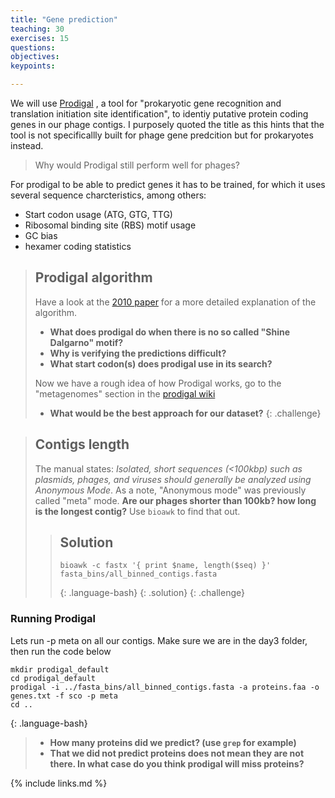 ```yaml
---
title: "Gene prediction"
teaching: 30
exercises: 15
questions:
objectives:
keypoints:

---
```


We will use [Prodigal](https://www.ncbi.nlm.nih.gov/pmc/articles/PMC2848648/) , a tool for "prokaryotic gene recognition and translation initiation site identification", to identiy putative protein coding genes in our phage contigs. I purposely quoted the title as this hints that the tool is not specificallly built for phage gene predcition but for prokaryotes instead.

> Why would Prodigal still perform well for phages?

For prodigal to be able to predict genes it has to be trained, for which it uses several sequence charcteristics, among others:


*   Start codon usage (ATG, GTG, TTG)
*   Ribosomal binding site (RBS) motif usage
*   GC bias
*   hexamer coding statistics


> ## Prodigal algorithm
> Have a look at the [2010 paper](https://bmcbioinformatics.biomedcentral.com/articles/10.1186/1471-2105-11-119)
> for a more detailed explanation of the algorithm.
> - __What does prodigal do when there is no so called "Shine Dalgarno" motif?__
> - __Why is verifying the predictions difficult?__
> - __What start codon(s) does prodigal use in its search?__
>
> Now we have a rough idea of how Prodigal works, go to the "metagenomes" section in the [prodigal wiki](https://github.com/hyattpd/prodigal/wiki/Advice-by-Input-Type#metagenomes)
> - __What would be the best approach for our dataset?__
{: .challenge}


> ## Contigs length
> The manual states: _Isolated, short sequences (<100kbp) such as plasmids, phages, and viruses should generally be analyzed using Anonymous Mode_. As a note, "Anonymous mode" was previously called "meta" mode. **Are our phages shorter than 100kb? how long is the longest contig?** Use `bioawk` to find that out.
> > ## Solution
> > ~~~
> > bioawk -c fastx '{ print $name, length($seq) }' fasta_bins/all_binned_contigs.fasta
> > ~~~
> > {: .language-bash}
> {: .solution}
{: .challenge}

### Running Prodigal

Lets run -p meta on all our contigs. Make sure we are in the day3 folder, then run the code below

~~~
mkdir prodigal_default
cd prodigal_default
prodigal -i ../fasta_bins/all_binned_contigs.fasta -a proteins.faa -o genes.txt -f sco -p meta
cd ..
~~~
{: .language-bash}

> - __How many proteins did we predict? (use `grep` for example)__
> - __That we did not predict proteins does not mean they are not there. In what case do you think prodigal will miss proteins?__






{% include links.md %}
